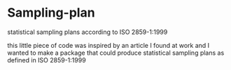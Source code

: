 # Sampling-plan
statistical sampling plans according to ISO 2859-1:1999

this little piece of code was inspired by an article I found at work and I wanted to make a package that could produce statistical sampling plans as defined in ISO 2859-1:1999
